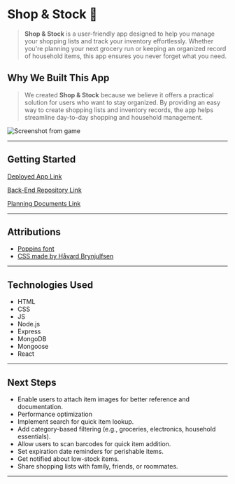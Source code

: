 
# Shop & Stock 🛒

> **Shop & Stock** is a user-friendly app designed to help you manage your shopping lists and track your inventory effortlessly. Whether you're planning your next grocery run or keeping an organized record of household items, this app ensures you never forget what you need.  

## Why We Built This App  

> We created **Shop & Stock** because we believe it offers a practical solution for users who want to stay organized. By providing an easy way to create shopping lists and inventory records, the app helps streamline day-to-day shopping and household management.


![Screenshot from game](https://i.postimg.cc/V60gk1Z4/Project-3-image.png)  

----------

## Getting Started

[Deployed App Link](https://shop-and-stock-front-p29rnernm-abdulla-sameer-alheelas-projects.vercel.app/)

[Back-End Repository Link](https://github.com/Abdulla-ALheela/shop-and-stock-back-end)

[Planning Documents Link](https://trello.com/b/thMs2gh4/shop-stock)

----------

## Attributions

-   [Poppins font](https://fonts.google.com/specimen/Poppins)
-   [CSS made by Håvard Brynjulfsen](https://codepen.io/havardob/pen/qBXZPRE)

----------

## Technologies Used

-   HTML
-   CSS
-   JS
-   Node.js
-   Express
-   MongoDB
-   Mongoose
-   React
----------

## Next Steps

-  Enable users to attach item images for better reference and documentation.
-   Performance optimization
-   Implement search for quick item lookup.
-   Add category-based filtering (e.g., groceries, electronics, household essentials).
-   Allow users to scan barcodes for quick item addition.
-   Set expiration date reminders for perishable items.
-   Get notified about low-stock items.
-   Share shopping lists with family, friends, or roommates.

----------
